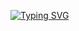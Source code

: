 <a href="https://git.io/typing-svg"><img src="https://readme-typing-svg.demolab.com?font=Fira+Code&weight=500&duration=4000&pause=750&width=435&lines=Hi%2C+I'm+Genscy+Requillas;a+Future+Software+Engineer!" alt="Typing SVG" /></a>
